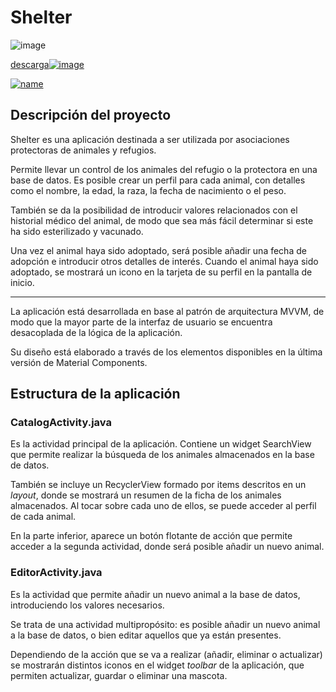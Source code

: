 # Shelter

![image](https://i.imgur.com/sPnJf2m.png)

[descarga![image]()]()

[![name](https://play.google.com/intl/en_us/badges/static/images/badges/es_badge_web_generic.png)](https://play.google.com/store/apps/details?id=com.ccr.shelter)

## Descripción del proyecto

Shelter es una aplicación destinada a ser utilizada por asociaciones protectoras de animales y refugios.

Permite llevar un control de los animales del refugio o la protectora en una base de datos. Es posible crear un perfil para cada animal, con detalles como el nombre, la edad, la raza, la fecha de nacimiento o el peso.

También se da la posibilidad de introducir valores relacionados con el historial médico del animal, de modo que sea más fácil determinar si este ha sido esterilizado y vacunado.

Una vez el animal haya sido adoptado, será posible añadir una fecha de adopción e introducir otros detalles de interés. Cuando el animal haya sido adoptado, se mostrará un icono en la tarjeta de su perfil en la pantalla de inicio.

****

La aplicación está desarrollada en base al patrón de arquitectura MVVM, de modo que la mayor parte de la interfaz de usuario se encuentra desacoplada de la lógica de la aplicación.

Su diseño está elaborado a través de los elementos disponibles en la última versión de Material Components.

## Estructura de la aplicación

### CatalogActivity.java

Es la actividad principal de la aplicación. Contiene un widget SearchView que permite realizar la búsqueda de los animales almacenados en la base de datos.

También se incluye un RecyclerView formado por items descritos en un _layout_, donde se mostrará un resumen de la ficha de los animales almacenados. Al tocar sobre cada uno de ellos, se puede acceder al perfil de cada animal.

En la parte inferior, aparece un botón flotante de acción que permite acceder a la segunda actividad, donde será posible añadir un nuevo animal.

### EditorActivity.java

Es la actividad que permite añadir un nuevo animal a la base de datos, introduciendo los valores necesarios.

Se trata de una actividad multipropósito: es posible añadir un nuevo animal a la base de datos, o bien editar aquellos que ya están presentes.

Dependiendo de la acción que se va a realizar (añadir, eliminar o actualizar) se mostrarán distintos iconos en el widget _toolbar_ de la aplicación, que permiten actualizar, guardar o eliminar una mascota.




